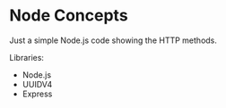 # Node Concepts
Just a simple Node.js code showing the HTTP methods.

Libraries:
 - Node.js
 - UUIDV4
 - Express

